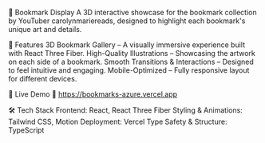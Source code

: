 📌 Bookmark Display
A 3D interactive showcase for the bookmark collection by YouTuber carolynmariereads, designed to highlight each bookmark's unique art and details.

🌟 Features
3D Bookmark Gallery – A visually immersive experience built with React Three Fiber.
High-Quality Illustrations – Showcasing the artwork on each side of a bookmark.
Smooth Transitions & Interactions – Designed to feel intuitive and engaging.
Mobile-Optimized – Fully responsive layout for different devices.

🚀 Live Demo
🔗 https://bookmarks-azure.vercel.app

🛠️ Tech Stack
Frontend: React, React Three Fiber
Styling & Animations: Tailwind CSS, Motion
Deployment: Vercel
Type Safety & Structure: TypeScript
